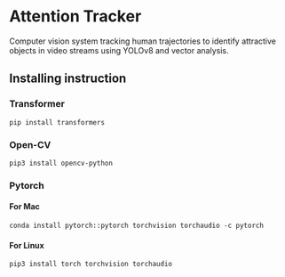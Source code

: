 # Attention Tracker

Computer vision system tracking human trajectories to identify attractive objects in video streams using YOLOv8 and vector analysis.

## Installing instruction

### Transformer
```pip install transformers```

### Open-CV
```pip3 install opencv-python```

### Pytorch
#### For Mac
```conda install pytorch::pytorch torchvision torchaudio -c pytorch```

#### For Linux
```pip3 install torch torchvision torchaudio```
